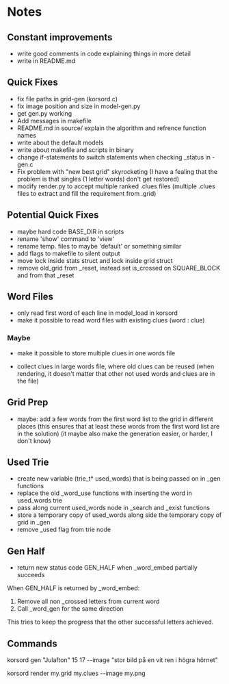# Notes

## Constant improvements
- write good comments in code explaining things in more detail
- write in README.md

## Quick Fixes
- fix file paths in grid-gen (korsord.c)
- fix image position and size in model-gen.py
- get gen.py working
- Add messages in makefile
- README.md in source/ explain the algorithm and refrence function names
- write about the default models
- write about makefile and scripts in binary
- change if-statements to switch statements when checking _status in -gen.c
- Fix problem with "new best grid" skyrocketing
  (I have a fealing that the problem is that singles (1 letter words) don't get restored)
- modify render.py to accept multiple ranked .clues files
  (multiple .clues files to extract and fill the requirement from .grid)

## Potential Quick Fixes
- maybe hard code BASE_DIR in scripts
- rename 'show' command to 'view'
- rename temp. files to maybe 'default' or something similar
- add flags to makefile to silent output
- move lock inside stats struct and lock inside grid struct
- remove old_grid from _reset, instead set is_crossed on SQUARE_BLOCK and from that _reset

## Word Files
- only read first word of each line in model_load in korsord
- make it possible to read word files with existing clues (word : clue)

### Maybe
- make it possible to store multiple clues in one words file
* collect clues in large words file, where old clues can be reused
  (when rendering, it doesn't matter that other not used words and clues are in the file)

## Grid Prep
- maybe: add a few words from the first word list to the grid in different places
  (this ensures that at least these words from the first word list are in the solution)
  (it maybe also make the generation easier, or harder, I don't know)

## Used Trie
- create new variable (trie_t* used_words) that is being passed on in _gen functions
- replace the old _word_use functions with inserting the word in used_words trie
- pass along current used_words node in _search and _exist functions
- store a temporary copy of used_words along side the temporary copy of grid in _gen
- remove _used flag from trie node

## Gen Half
- return new status code GEN_HALF when _word_embed partially succeeds

When GEN_HALF is returned by _word_embed:
1. Remove all non _crossed letters from current word
2. Call _word_gen for the same direction

This tries to keep the progress that the other successful letters achieved.

## Commands

korsord gen "Julafton" 15 17 --image "stor bild på en vit ren i högra hörnet"

korsord render my.grid my.clues --image my.png
